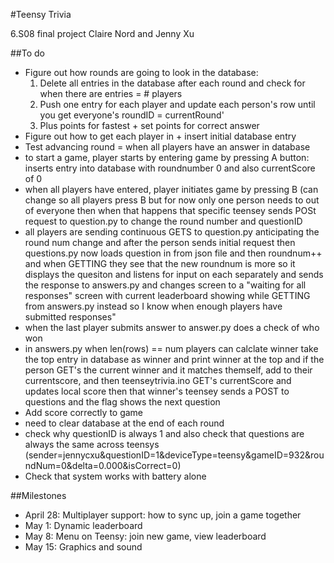 #Teensy Trivia

6.S08 final project
Claire Nord and Jenny Xu

##To do
- Figure out how rounds are going to look in the database: 
    1. Delete all entries in the database after each round and check for when there are entries = # players
    2. Push one entry for each player and update each person's row until you get everyone's roundID = currentRound'
    3. Plus points for fastest + set points for correct answer
- Figure out how to get each player in + insert initial database entry
- Test advancing round = when all players have an answer in database 
- to start a game, player starts by entering game by pressing A button: inserts entry into database with roundnumber 0 and also currentScore of 0
- when all players have entered, player initiates game by pressing B (can change so all players press B but for now only one person needs to out of everyone then when that happens that specific teensey sends POSt request to question.py to change the round number and questionID
- all players are sending continuous GETS to question.py anticipating the round num change and after the person sends initial request then questions.py now loads question in from json file and then roundnum++ and when GETTING they see that the new roundnum is more so it displays the quesiton and listens for input on each separately and sends the response to answers.py and changes screen to a "waiting for all responses" screen with current leaderboard showing while GETTING from answers.py instead so I know when enough players have submitted responses"
- when the last player submits answer to answer.py does a check of who won
- in answers.py when len(rows) == num players can calclate winner take the top entry in database as winner and print winner at the top and if the person GET's the current winner and it matches themself, add to their currentscore, and then teenseytrivia.ino GET's currentScore and updates local score then that winner's teensey sends a POST to questions and the flag shows the next question 
- Add score correctly to game
- need to clear database at the end of each round
- check why questionID is always 1 and also check that questions are always the same across teensys (sender=jennycxu&questionID=1&deviceType=teensy&gameID=932&roundNum=0&delta=0.000&isCorrect=0)
- Check that system works with battery alone

##Milestones
- April 28: Multiplayer support: how to sync up, join a game together
- May 1: Dynamic leaderboard
- May 8: Menu on Teensy: join new game, view leaderboard
- May 15: Graphics and sound
